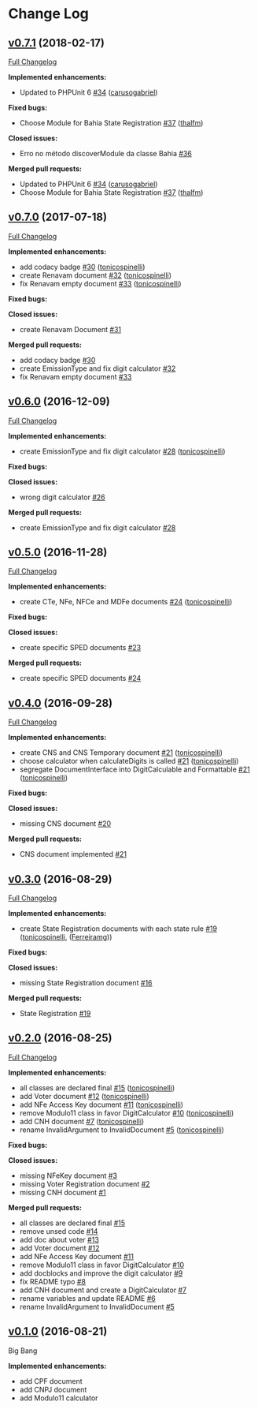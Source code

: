 Change Log
==========

## [v0.7.1](https://github.com/brazanation/documents/tree/v0.7.1) (2018-02-17)
[Full Changelog](https://github.com/brazanation/documents/compare/v0.7.0...v0.7.1)

**Implemented enhancements:**

- Updated to PHPUnit 6 [#34](https://github.com/brazanation/documents/pull/34) ([carusogabriel](https://github.com/carusogabriel))

**Fixed bugs:**

- Choose Module for Bahia State Registration [#37](https://github.com/brazanation/documents/pull/37) ([thalfm](https://github.com/thalfm))

**Closed issues:**

- Erro no método discoverModule da classe Bahia [#36](https://github.com/brazanation/php-documents/issues/36)

**Merged pull requests:**

- Updated to PHPUnit 6 [#34](https://github.com/brazanation/documents/pull/34) ([carusogabriel](https://github.com/carusogabriel))
- Choose Module for Bahia State Registration [#37](https://github.com/brazanation/documents/pull/37) ([thalfm](https://github.com/thalfm))

## [v0.7.0](https://github.com/brazanation/documents/tree/v0.7.0) (2017-07-18)
[Full Changelog](https://github.com/brazanation/documents/compare/v0.6.0...v0.7.0)

**Implemented enhancements:**

- add codacy badge [#30](https://github.com/brazanation/documents/pull/30) ([tonicospinelli](https://github.com/tonicospinelli))
- create Renavam document [#32](https://github.com/brazanation/documents/pull/32) ([tonicospinelli](https://github.com/tonicospinelli))
- fix Renavam empty document [#33](https://github.com/brazanation/documents/pull/33) ([tonicospinelli](https://github.com/tonicospinelli))

**Fixed bugs:**

**Closed issues:**

- create Renavam Document [#31](https://github.com/brazanation/php-documents/issues/31)

**Merged pull requests:**

- add codacy badge [#30](https://github.com/brazanation/documents/pull/30)
- create EmissionType and fix digit calculator [#32](https://github.com/brazanation/documents/pull/32)
- fix Renavam empty document [#33](https://github.com/brazanation/documents/pull/33)

## [v0.6.0](https://github.com/brazanation/documents/tree/v0.6.0) (2016-12-09)
[Full Changelog](https://github.com/brazanation/documents/compare/v0.5.0...v0.6.0)

**Implemented enhancements:**

- create EmissionType and fix digit calculator [#28](https://github.com/brazanation/documents/pull/28) ([tonicospinelli](https://github.com/tonicospinelli))

**Fixed bugs:**

**Closed issues:**

- wrong digit calculator [\#26](https://github.com/brazanation/documents/issues/26)

**Merged pull requests:**

- create EmissionType and fix digit calculator [#28](https://github.com/brazanation/documents/pull/28)


## [v0.5.0](https://github.com/brazanation/documents/tree/v0.5.0) (2016-11-28)
[Full Changelog](https://github.com/brazanation/documents/compare/v0.4.0...v0.5.0)

**Implemented enhancements:**

- create CTe, NFe, NFCe and MDFe documents [#24](https://github.com/brazanation/documents/pull/24) ([tonicospinelli](https://github.com/tonicospinelli))

**Fixed bugs:**

**Closed issues:**

- create specific SPED documents [\#23](https://github.com/brazanation/documents/issues/23)

**Merged pull requests:**

- create specific SPED documents [#24](https://github.com/brazanation/documents/pull/24)

## [v0.4.0](https://github.com/brazanation/documents/tree/v0.3.0) (2016-09-28)
[Full Changelog](https://github.com/brazanation/documents/compare/v0.3.0...v0.4.0)

**Implemented enhancements:**

- create CNS and CNS Temporary document [#21](https://github.com/brazanation/documents/pull/21) ([tonicospinelli](https://github.com/tonicospinelli))
- choose calculator when calculateDigits is called [#21](https://github.com/brazanation/documents/pull/21) ([tonicospinelli](https://github.com/tonicospinelli))
- segregate DocumentInterface into DigitCalculable and Formattable [#21](https://github.com/brazanation/documents/pull/21) ([tonicospinelli](https://github.com/tonicospinelli))

**Fixed bugs:**

**Closed issues:**

- missing CNS document [\#20](https://github.com/brazanation/documents/issues/16)

**Merged pull requests:**

- CNS document implemented [#21](https://github.com/brazanation/documents/pull/21)

## [v0.3.0](https://github.com/brazanation/documents/tree/v0.3.0) (2016-08-29)
[Full Changelog](https://github.com/brazanation/documents/compare/v0.2.0...v0.3.0)

**Implemented enhancements:**

- create State Registration documents with each state rule [\#19](https://github.com/brazanation/documents/pull/19) ([tonicospinelli](https://github.com/tonicospinelli), ([Ferreiramg](https://github.com/Ferreiramg)))

**Fixed bugs:**

**Closed issues:**

- missing State Registration document [\#16](https://github.com/brazanation/documents/issues/16)

**Merged pull requests:**

- State Registration [\#19](https://github.com/brazanation/documents/pull/19)

## [v0.2.0](https://github.com/brazanation/documents/tree/v0.2.0) (2016-08-25)
[Full Changelog](https://github.com/brazanation/documents/compare/v0.1.0...v0.2.0)

**Implemented enhancements:**

- all classes are declared final [\#15](https://github.com/brazanation/documents/pull/15) ([tonicospinelli](https://github.com/tonicospinelli))
- add Voter document [\#12](https://github.com/brazanation/documents/pull/12) ([tonicospinelli](https://github.com/tonicospinelli))
- add NFe Access Key document [\#11](https://github.com/brazanation/documents/pull/11) ([tonicospinelli](https://github.com/tonicospinelli))
- remove Modulo11 class in favor DigitCalculator [\#10](https://github.com/brazanation/documents/pull/10) ([tonicospinelli](https://github.com/tonicospinelli))
- add CNH document [\#7](https://github.com/brazanation/documents/pull/7) ([tonicospinelli](https://github.com/tonicospinelli))
- rename InvalidArgument to InvalidDocument [\#5](https://github.com/brazanation/documents/pull/5) ([tonicospinelli](https://github.com/tonicospinelli))

**Fixed bugs:**

**Closed issues:**

- missing NFeKey document [\#3](https://github.com/brazanation/documents/issues/3)
- missing Voter Registration document [\#2](https://github.com/brazanation/documents/issues/2)
- missing CNH document [\#1](https://github.com/brazanation/documents/issues/1)

**Merged pull requests:**

- all classes are declared final [\#15](https://github.com/brazanation/documents/pull/15)
- remove unsed code [\#14](https://github.com/brazanation/documents/pull/14)
- add doc about voter [\#13](https://github.com/brazanation/documents/pull/13)
- add Voter document [\#12](https://github.com/brazanation/documents/pull/12)
- add NFe Access Key document [\#11](https://github.com/brazanation/documents/pull/11)
- remove Modulo11 class in favor DigitCalculator [\#10](https://github.com/brazanation/documents/pull/10)
- add docblocks and improve the digit calculator [\#9](https://github.com/brazanation/documents/pull/9)
- fix README typo [\#8](https://github.com/brazanation/documents/pull/8)
- add CNH document and create a DigitCalculator [\#7](https://github.com/brazanation/documents/pull/7)
- rename variables and update README [\#6](https://github.com/brazanation/documents/pull/6)
- rename InvalidArgument to InvalidDocument [\#5](https://github.com/brazanation/documents/pull/5)

## [v0.1.0](https://github.com/brazanation/documents/tree/v0.1.0) (2016-08-21)

Big Bang

**Implemented enhancements:**

- add CPF document
- add CNPJ document
- add Modulo11 calculator
